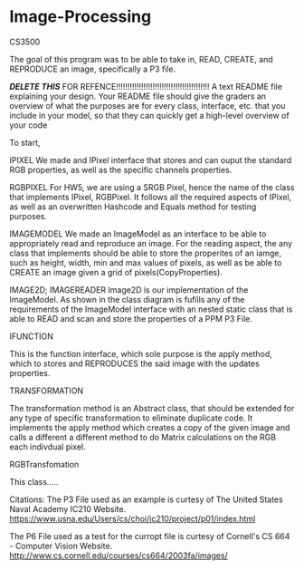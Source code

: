# Image-Processing
CS3500 

The goal of this program was to be able to take in, READ, CREATE, and REPRODUCE an image, specifically a P3 file.

*********DELETE THIS********* FOR REFENCE!!!!!!!!!!!!!!!!!!!!!!!!!!!!!!!!!!!!!!!!!
A text README file explaining your design. Your README file should give the graders an overview of what the purposes are for every class, interface, etc. that you include in your model, so that they can quickly get a high-level overview of your code

To start,

IPIXEL
We made and IPixel interface that stores and can ouput the standard RGB properties, as well as the specific channels properties. 


RGBPIXEL
For HW5, we are using a SRGB Pixel, hence the name of the class that implements IPixel, RGBPixel. It follows all the required aspects of IPixel, as well as an overwritten Hashcode and Equals method for testing purposes. 

IMAGEMODEL
We made an ImageModel as an interface to be able to appropriately read and reproduce an image. For the reading aspect, the any class that implements should be able to store the properites of an iamge, such as height, width, min and max values of pixels, as well as be able to CREATE an image given a grid of pixels(CopyProperties).

IMAGE2D; IMAGEREADER
Image2D is our implementation of the ImageModel. As shown in the class diagram is fufills any of the requirements of the ImageModel interface with an nested static class that is able to READ and scan and store the properties of a PPM P3 File.

IFUNCTION 

This is the function interface, which sole purpose is the apply method, which to stores and REPRODUCES the said image with the updates properties.

TRANSFORMATION

The transformation method is an Abstract class, that should be extended for any type of specific transformation to eliminate duplicate code. It implements the apply method which creates a copy of the given image and calls a different a different method to do Matrix calculations on the RGB each indivdual pixel. 

RGBTransfomation

This class.....




Citations: 
The P3 File used as an example is curtesy of The United States Naval Academy IC210 Website. 
https://www.usna.edu/Users/cs/choi/ic210/project/p01/index.html

The P6 File used as a test for the curropt file is curtesy of Cornell's CS 664 - Computer Vision Website. 
http://www.cs.cornell.edu/courses/cs664/2003fa/images/




